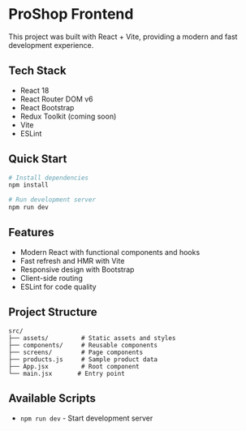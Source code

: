 # ProShop Frontend

This project was built with React + Vite, providing a modern and fast development experience.

## Tech Stack

- React 18
- React Router DOM v6
- React Bootstrap
- Redux Toolkit (coming soon)
- Vite
- ESLint

## Quick Start

```bash
# Install dependencies
npm install

# Run development server
npm run dev
```

## Features

- Modern React with functional components and hooks
- Fast refresh and HMR with Vite
- Responsive design with Bootstrap
- Client-side routing
- ESLint for code quality

## Project Structure

```
src/
├── assets/         # Static assets and styles
├── components/     # Reusable components
├── screens/        # Page components
├── products.js     # Sample product data
├── App.jsx         # Root component
└── main.jsx       # Entry point
```

## Available Scripts

- `npm run dev` - Start development server
